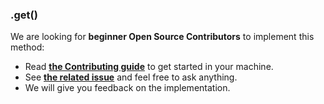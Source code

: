 ### .get()

We are looking for **beginner Open Source Contributors** to implement this method:

- Read [**the Contributing guide**](https://github.com/franciscop/react-test/blob/master/Contributing.md) to get started in your machine.
- See [**the related issue**](https://github.com/franciscop/react-test/issues/6) and feel free to ask anything.
- We will give you feedback on the implementation.

